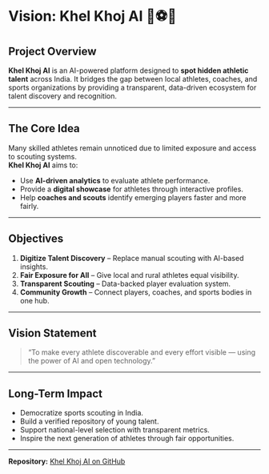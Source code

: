 # Vision: Khel Khoj AI 🏏⚽🏀

## Project Overview
**Khel Khoj AI** is an AI-powered platform designed to **spot hidden athletic talent** across India. It bridges the gap between local athletes, coaches, and sports organizations by providing a transparent, data-driven ecosystem for talent discovery and recognition.

---

## The Core Idea
Many skilled athletes remain unnoticed due to limited exposure and access to scouting systems.  
**Khel Khoj AI** aims to:
- Use **AI-driven analytics** to evaluate athlete performance.
- Provide a **digital showcase** for athletes through interactive profiles.
- Help **coaches and scouts** identify emerging players faster and more fairly.

---

## Objectives
1. **Digitize Talent Discovery** – Replace manual scouting with AI-based insights.
2. **Fair Exposure for All** – Give local and rural athletes equal visibility.
3. **Transparent Scouting** – Data-backed player evaluation system.
4. **Community Growth** – Connect players, coaches, and sports bodies in one hub.

---

## Vision Statement
> “To make every athlete discoverable and every effort visible — using the power of AI and open technology.”

---

## Long-Term Impact
- Democratize sports scouting in India.  
- Build a verified repository of young talent.  
- Support national-level selection with transparent metrics.  
- Inspire the next generation of athletes through fair opportunities.

---

**Repository:** [Khel Khoj AI on GitHub](https://github.com/krupashetty004/khel-khoj-ai)
